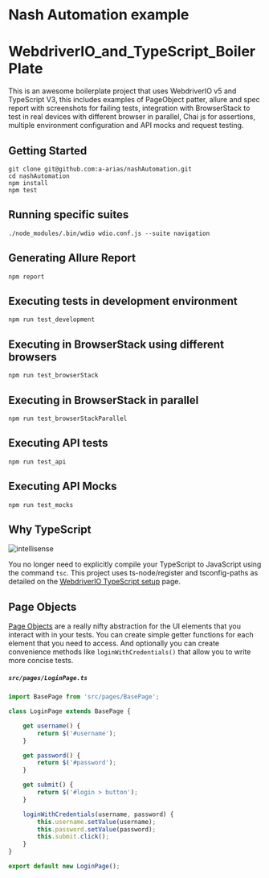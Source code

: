 # Nash Automation example

# WebdriverIO_and_TypeScript_BoilerPlate
This is an awesome boilerplate project that uses WebdriverIO v5 and TypeScript V3, this includes examples of PageObject patter, allure and spec report with screenshots for failing tests, integration with BrowserStack to test in real devices with different browser in parallel, Chai js for assertions, multiple environment configuration and API mocks and request testing.

## Getting Started
```
git clone git@github.com:a-arias/nashAutomation.git
cd nashAutomation
npm install
npm test
```
## Running specific suites
```
./node_modules/.bin/wdio wdio.conf.js --suite navigation   
```

## Generating Allure Report
```
npm report
```

## Executing tests in development environment
```
npm run test_development
```

## Executing in BrowserStack using different browsers
```
npm run test_browserStack 
```

## Executing in BrowserStack in parallel
```
npm run test_browserStackParallel
```

## Executing API tests
```
npm run test_api
```

## Executing API Mocks
```
npm run test_mocks
```


## Why TypeScript
![intellisense](https://github.com/jpolley/WebdriverIO_v5_TypeScript/blob/master/src/assets/intellisense.png)

You no longer need to explicitly compile your TypeScript to JavaScript using the command `tsc`. This project uses ts-node/register and tsconfig-paths as detailed on the [WebdriverIO TypeScript setup](https://webdriver.io/docs/typescript.html) page. 

## Page Objects

[Page Objects](https://martinfowler.com/bliki/PageObject.html) are a really nifty abstraction for the UI elements that you interact with in your tests. You can create simple getter functions for each element that you need to access. And optionally you can create convenience methods like `loginWithCredentials()` that allow you to write more concise tests. 

##### `src/pages/LoginPage.ts`

```typescript
import BasePage from 'src/pages/BasePage';

class LoginPage extends BasePage {

    get username() {
        return $('#username');
    }

    get password() {
        return $('#password');
    }

    get submit() {
        return $('#login > button');
    }

    loginWithCredentials(username, password) {
        this.username.setValue(username);
        this.password.setValue(password);
        this.submit.click();
    }
}

export default new LoginPage();
```